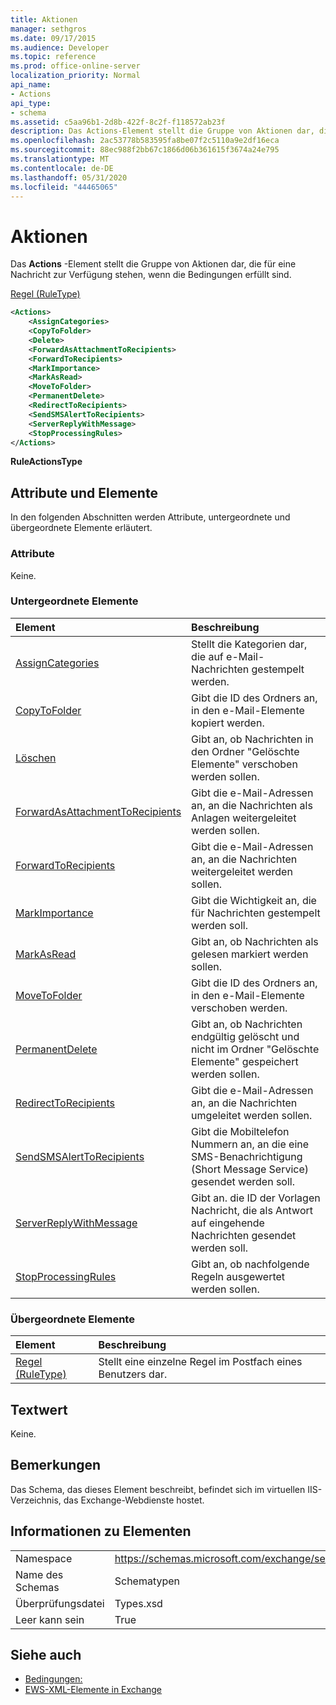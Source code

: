```yaml
---
title: Aktionen
manager: sethgros
ms.date: 09/17/2015
ms.audience: Developer
ms.topic: reference
ms.prod: office-online-server
localization_priority: Normal
api_name:
- Actions
api_type:
- schema
ms.assetid: c5aa96b1-2d8b-422f-8c2f-f118572ab23f
description: Das Actions-Element stellt die Gruppe von Aktionen dar, die für eine Nachricht zur Verfügung stehen, wenn die Bedingungen erfüllt sind.
ms.openlocfilehash: 2ac53778b583595fa8be07f2c5110a9e2df16eca
ms.sourcegitcommit: 88ec988f2bb67c1866d06b361615f3674a24e795
ms.translationtype: MT
ms.contentlocale: de-DE
ms.lasthandoff: 05/31/2020
ms.locfileid: "44465065"
---
```

# <a name="actions"></a>Aktionen

Das **Actions** -Element stellt die Gruppe von Aktionen dar, die für eine Nachricht zur Verfügung stehen, wenn die Bedingungen erfüllt sind. 
  
[Regel (RuleType)](rule-ruletype.md)
  
```XML
<Actions>
    <AssignCategories>
    <CopyToFolder>
    <Delete>
    <ForwardAsAttachmentToRecipients>
    <ForwardToRecipients>
    <MarkImportance>
    <MarkAsRead>
    <MoveToFolder>
    <PermanentDelete>
    <RedirectToRecipients>
    <SendSMSAlertToRecipients>
    <ServerReplyWithMessage>
    <StopProcessingRules>
</Actions>
```

 **RuleActionsType**
## <a name="attributes-and-elements"></a>Attribute und Elemente

In den folgenden Abschnitten werden Attribute, untergeordnete und übergeordnete Elemente erläutert.
  
### <a name="attributes"></a>Attribute

Keine.
  
### <a name="child-elements"></a>Untergeordnete Elemente

|**Element**|**Beschreibung**|
|:-----|:-----|
|[AssignCategories](assigncategories.md) <br/> |Stellt die Kategorien dar, die auf e-Mail-Nachrichten gestempelt werden.  <br/> |
|[CopyToFolder](copytofolder.md) <br/> |Gibt die ID des Ordners an, in den e-Mail-Elemente kopiert werden.  <br/> |
|[Löschen](delete.md) <br/> |Gibt an, ob Nachrichten in den Ordner "Gelöschte Elemente" verschoben werden sollen.  <br/> |
|[ForwardAsAttachmentToRecipients](forwardasattachmenttorecipients.md) <br/> |Gibt die e-Mail-Adressen an, an die Nachrichten als Anlagen weitergeleitet werden sollen.  <br/> |
|[ForwardToRecipients](forwardtorecipients.md) <br/> |Gibt die e-Mail-Adressen an, an die Nachrichten weitergeleitet werden sollen.  <br/> |
|[MarkImportance](markimportance.md) <br/> |Gibt die Wichtigkeit an, die für Nachrichten gestempelt werden soll.  <br/> |
|[MarkAsRead](markasread.md) <br/> |Gibt an, ob Nachrichten als gelesen markiert werden sollen.  <br/> |
|[MoveToFolder](movetofolder.md) <br/> |Gibt die ID des Ordners an, in den e-Mail-Elemente verschoben werden.  <br/> |
|[PermanentDelete](permanentdelete.md) <br/> |Gibt an, ob Nachrichten endgültig gelöscht und nicht im Ordner "Gelöschte Elemente" gespeichert werden sollen.  <br/> |
|[RedirectToRecipients](redirecttorecipients.md) <br/> |Gibt die e-Mail-Adressen an, an die Nachrichten umgeleitet werden sollen.  <br/> |
|[SendSMSAlertToRecipients](sendsmsalerttorecipients.md) <br/> |Gibt die Mobiltelefon Nummern an, an die eine SMS-Benachrichtigung (Short Message Service) gesendet werden soll.  <br/> |
|[ServerReplyWithMessage](serverreplywithmessage.md) <br/> |Gibt an. die ID der Vorlagen Nachricht, die als Antwort auf eingehende Nachrichten gesendet werden soll.  <br/> |
|[StopProcessingRules](stopprocessingrules.md) <br/> |Gibt an, ob nachfolgende Regeln ausgewertet werden sollen.  <br/> |
   
### <a name="parent-elements"></a>Übergeordnete Elemente

|**Element**|**Beschreibung**|
|:-----|:-----|
|[Regel (RuleType)](rule-ruletype.md) <br/> |Stellt eine einzelne Regel im Postfach eines Benutzers dar.  <br/> |
   
## <a name="text-value"></a>Textwert

Keine.
  
## <a name="remarks"></a>Bemerkungen

Das Schema, das dieses Element beschreibt, befindet sich im virtuellen IIS-Verzeichnis, das Exchange-Webdienste hostet.
  
## <a name="element-information"></a>Informationen zu Elementen

|||
|:-----|:-----|
|Namespace  <br/> |https://schemas.microsoft.com/exchange/services/2006/types  <br/> |
|Name des Schemas  <br/> |Schematypen  <br/> |
|Überprüfungsdatei  <br/> |Types.xsd  <br/> |
|Leer kann sein  <br/> |True  <br/> |
   
## <a name="see-also"></a>Siehe auch

- [Bedingungen:](conditions.md)
- [EWS-XML-Elemente in Exchange](ews-xml-elements-in-exchange.md)


